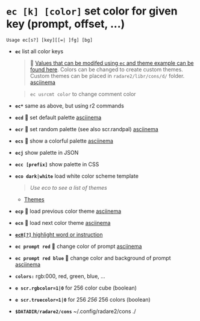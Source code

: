 <!-- TITLE: ec -->

#  **`ec [k] [color]`** set color for given key (prompt, offset, ...)


```text
Usage ec[s?] [key][[=| ]fg] [bg]
```


- **`ec`** list all color keys
	> 🚀 [Values that can be modifed using `ec` and theme example can be found here](/options/e/ec/ec-values). Colors can be changed to create custom themes. Custom themes can be placed in `radare2/libr/cons/d/` folder. [asciinema](https://asciinema.org/a/eVDMKMAvyXYJcWwJyym1BlI5O)
	
	> `ec usrcmt color` to change comment color
- **`ec*`** same as above, but using r2 commands
- **`ecd`** 🚀 set default palette [asciinema](https://asciinema.org/a/ZAJTa5eO2ppMdqNwluzLXqVJY)
- **`ecr`** 🚀 set random palette (see also scr.randpal) [asciinema](https://asciinema.org/a/8mHk3kVjzpZ1Ighs9BIiqf5AX)
- **`ecs`** 🚀 show a colorful palette [asciinema](https://asciinema.org/a/iUiw2j81mdmlaijEpAH4ewOI8)
- **`ecj`** show palette in JSON
- **`ecc [prefix]`** show palette in CSS
- **`eco dark|white`** load white color scheme template
  > _Use eco to see a list of themes_

    - [Themes](/home/themes)

- **`ecp`** 🚀 load previous color theme [asciinema](https://asciinema.org/a/L3Dy3KOAuPpXJr7PrqYqOj0oq)
- **`ecn`** 🚀 load next color theme [asciinema](https://asciinema.org/a/L3Dy3KOAuPpXJr7PrqYqOj0oq)

- [ **`ecH[?]`** highlight word or instruction](/options/e/ec/ec_cap_H)

- **`ec prompt red`** 🚀 change color of prompt [asciinema](https://asciinema.org/a/mYzg8U4nuoX4oyQw6rVlndW8v)
- **`ec prompt red blue`** 🚀 change color and background of prompt [asciinema](https://asciinema.org/a/mYzg8U4nuoX4oyQw6rVlndW8v)
- **`colors:`** rgb:000, red, green, blue, ...
- **`e scr.rgbcolor=1|0`** for 256 color cube (boolean)
- **`e scr.truecolor=1|0`** for 256 _256_ 256 colors (boolean)
- **`$DATADIR/radare2/cons`** ~/.config/radare2/cons ./

<p hidden>ec ec* ecd ecr ecs ecj ecc eco ecp ecn ecH usrcmt</p>